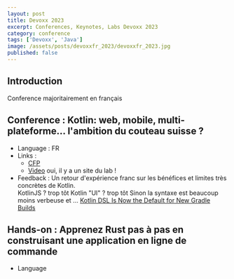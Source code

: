```yaml
---
layout: post
title: Devoxx 2023
excerpt: Conferences, Keynotes, Labs Devoxx 2023
category: conference
tags: ['Devoxx', 'Java']
image: /assets/posts/devoxxfr_2023/devoxxfr_2023.jpg
published: false
---
```


## Introduction

Conference majoritairement en français 

## Conference : Kotlin: web, mobile, multi-plateforme... l'ambition du couteau suisse ?

- Language : FR
- Links : 
  - [CFP](https://cfp.devoxx.fr/2023/talk/MFN-3873/Kotlin:_web,_mobile,_multi-plateforme..._l'ambition_du_couteau_suisse_%3F)
  - [Video](https://www.youtube.com/watch?v=MflXKRBtFpY) oui, il y a un site du lab !
- Feedback : 
  Un retour d'expérience franc sur les bénéfices et limites très concrètes de Kotlin.  
  KotlinJS ? trop tôt
  Kotlin "UI" ? trop tôt 
  Sinon la syntaxe est beaucoup moins verbeuse et ...
  [Kotlin DSL Is Now the Default for New Gradle Builds](https://blog.jetbrains.com/kotlin/2023/04/kotlin-dsl-is-the-default-for-new-gradle-builds/)

## Hands-on : Apprenez Rust pas à pas en construisant une application en ligne de commande

- Language



